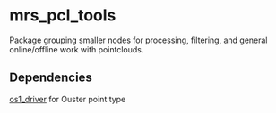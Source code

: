 # mrs_pcl_tools

Package grouping smaller nodes for processing, filtering, and general online/offline work with pointclouds.

## Dependencies
[os1_driver](git@mrs.felk.cvut.cz:uav/drivers/os1_driver.git) for Ouster point type
